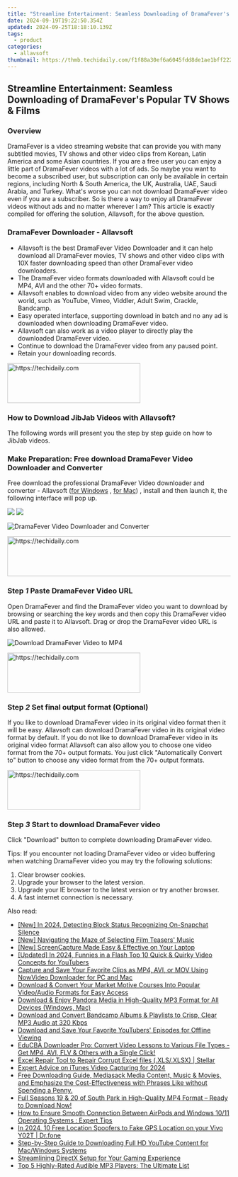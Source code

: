 ```yaml
---
title: "Streamline Entertainment: Seamless Downloading of DramaFever's Popular TV Shows & Films"
date: 2024-09-19T19:22:50.354Z
updated: 2024-09-25T18:18:10.139Z
tags:
  - product
categories:
  - allavsoft
thumbnail: https://thmb.techidaily.com/f1f88a30ef6a6045fdd8de1ae1bff22298ec89fff91a1dcd9baaedda62548cb2.jpg
---
```


## Streamline Entertainment: Seamless Downloading of DramaFever's Popular TV Shows & Films

### Overview

DramaFever is a video streaming website that can provide you with many subtitled movies, TV shows and other video clips from Korean, Latin America and some Asian countries. If you are a free user you can enjoy a little part of DramaFever videos with a lot of ads. So maybe you want to become a subscribed user, but subscription can only be available in certain regions, including North & South America, the UK, Australia, UAE, Saudi Arabia, and Turkey. What's worse you can not download DramaFever video even if you are a subscriber. So is there a way to enjoy all DramaFever videos without ads and no matter wherever I am? This article is exactly compiled for offering the solution, Allavsoft, for the above question.

### DramaFever Downloader - Allavsoft

* Allavsoft is the best DramaFever Video Downloader and it can help download all DramaFever movies, TV shows and other video clips with 10X faster downloading speed than other DramaFever video downloaders.
* The DramaFever video formats downloaded with Allavsoft could be MP4, AVI and the other 70+ video formats.
* Allavsoft enables to download video from any video website around the world, such as YouTube, Vimeo, Viddler, Adult Swim, Crackle, Bandcamp.
* Easy operated interface, supporting download in batch and no any ad is downloaded when downloading DramaFever video.
* Allavsoft can also work as a video player to directly play the downloaded DramaFever video.
* Continue to download the DramaFever video from any paused point.
* Retain your downloading records.

<!-- affiliate ads begin -->
<a href="https://aligracehair.sjv.io/c/5597632/2006941/19272" target="_top" id="2006941">
  <img src="//a.impactradius-go.com/display-ad/19272-2006941" border="0" alt="https://techidaily.com" width="300" height="90"/>
</a>
<img height="0" width="0" src="https://aligracehair.sjv.io/i/5597632/2006941/19272" style="position:absolute;visibility:hidden;" border="0" />
<!-- affiliate ads end -->

### How to Download JibJab Videos with Allavsoft?

The following words will present you the step by step guide on how to JibJab videos.

### Make Preparation: Free download DramaFever Video Downloader and Converter

Free download the professional DramaFever Video downloader and converter - Allavsoft ([for Windows](https://tools.techidaily.com/allavsoft/products/) , [for Mac](https://tools.techidaily.com/allavsoft/products/)) , install and then launch it, the following interface will pop up.

[![](https://www.allavsoft.com/how-to/../images/how-to/free-download-win.jpg)](https://tools.techidaily.com/allavsoft/products/) [![](https://www.allavsoft.com/how-to/../images/how-to/free-download-mac.jpg)](https://tools.techidaily.com/allavsoft/products/)

![DramaFever Video Downloader and Converter](https://www.allavsoft.com/how-to/../images/allavsoft/screen-shot-600.jpg)

<!-- affiliate ads begin -->
<a href="https://united.elfm.net/c/5597632/517826/4704" target="_top" id="517826">
  <img src="//a.impactradius-go.com/display-ad/4704-517826" border="0" alt="https://techidaily.com" width="728" height="90"/>
</a>
<img height="0" width="0" src="https://united.elfm.net/i/5597632/517826/4704" style="position:absolute;visibility:hidden;" border="0" />
<!-- affiliate ads end -->

### Step _1_ Paste DramaFever Video URL

Open DramaFever and find the DramaFever video you want to download by browsing or searching the key words and then copy this DramaFever video URL and paste it to Allavsoft. Drag or drop the DramaFever video URL is also allowed.

![Download DramaFever Video to MP4](https://www.allavsoft.com/how-to/../images/how-to/download-jibjab-videos/download-jibjab-videos.jpg)

<!-- affiliate ads begin -->
<a href="https://aligracehair.sjv.io/c/5597632/1925544/19272" target="_top" id="1925544">
  <img src="//a.impactradius-go.com/display-ad/19272-1925544" border="0" alt="https://techidaily.com" width="300" height="90"/>
</a>
<img height="0" width="0" src="https://aligracehair.sjv.io/i/5597632/1925544/19272" style="position:absolute;visibility:hidden;" border="0" />
<!-- affiliate ads end -->

### Step _2_ Set final output format (Optional)

If you like to download DramaFever video in its original video format then it will be easy. Allavsoft can download DramaFever video in its original video format by default. If you do not like to download DramaFever video in its original video format Allavsoft can also allow you to choose one video format from the 70+ output formats. You just click "Automatically Convert to" button to choose any video format from the 70+ output formats.

<!-- affiliate ads begin -->
<a href="https://aligracehair.sjv.io/c/5597632/2087248/19272" target="_top" id="2087248">
  <img src="//a.impactradius-go.com/display-ad/19272-2087248" border="0" alt="https://techidaily.com" width="300" height="90"/>
</a>
<img height="0" width="0" src="https://aligracehair.sjv.io/i/5597632/2087248/19272" style="position:absolute;visibility:hidden;" border="0" />
<!-- affiliate ads end -->

### Step _3_ Start to download DramaFever video

Click "Download" button to complete downloading DramaFever video.

Tips: If you encounter not loading DramaFever video or video buffering when watching DramaFever video you may try the following solutions:

1. Clear browser cookies.
2. Upgrade your browser to the latest version.
3. Upgrade your IE browser to the latest version or try another browser.
4. A fast internet connection is necessary.

<ins class="adsbygoogle"
     style="display:block"
     data-ad-format="autorelaxed"
     data-ad-client="ca-pub-7571918770474297"
     data-ad-slot="1223367746"></ins>

<ins class="adsbygoogle"
     style="display:block"
     data-ad-client="ca-pub-7571918770474297"
     data-ad-slot="8358498916"
     data-ad-format="auto"
     data-full-width-responsive="true"></ins>

<span class="atpl-alsoreadstyle">Also read:</span>
<div><ul>
<li><a href="https://snapchat-videos.techidaily.com/new-in-2024-detecting-block-status-recognizing-on-snapchat-silence/"><u>[New] In 2024, Detecting Block Status Recognizing On-Snapchat Silence</u></a></li>
<li><a href="https://some-skills.techidaily.com/new-navigating-the-maze-of-selecting-film-teasers-music/"><u>[New] Navigating the Maze of Selecting Film Teasers' Music</u></a></li>
<li><a href="https://screen-sharing-recording.techidaily.com/new-screencapture-made-easy-and-effective-on-your-laptop/"><u>[New] ScreenCapture Made Easy & Effective on Your Laptop</u></a></li>
<li><a href="https://eaxpv-info.techidaily.com/updated-in-2024-funnies-in-a-flash-top-10-quick-and-quirky-video-concepts-for-youtubers/"><u>[Updated] In 2024, Funnies in a Flash Top 10 Quick & Quirky Video Concepts for YouTubers</u></a></li>
<li><a href="https://fox-pages.techidaily.com/capture-and-save-your-favorite-clips-as-mp4-avi-or-mov-using-nowvideo-downloader-for-pc-and-mac/"><u>Capture and Save Your Favorite Clips as MP4, AVI, or MOV Using NowVideo Downloader for PC and Mac</u></a></li>
<li><a href="https://fox-pages.techidaily.com/download-and-convert-your-market-motive-courses-into-popular-videoaudio-formats-for-easy-access/"><u>Download & Convert Your Market Motive Courses Into Popular Video/Audio Formats for Easy Access</u></a></li>
<li><a href="https://fox-pages.techidaily.com/download-and-enjoy-pandora-media-in-high-quality-mp3-format-for-all-devices-windows-mac/"><u>Download & Enjoy Pandora Media in High-Quality MP3 Format for All Devices (Windows, Mac)</u></a></li>
<li><a href="https://fox-pages.techidaily.com/download-and-convert-bandcamp-albums-and-playlists-to-crisp-clear-mp3-audio-at-320-kbps/"><u>Download and Convert Bandcamp Albums & Playlists to Crisp, Clear MP3 Audio at 320 Kbps</u></a></li>
<li><a href="https://fox-pages.techidaily.com/download-and-save-your-favorite-youtubers-episodes-for-offline-viewing/"><u>Download and Save Your Favorite YouTubers' Episodes for Offline Viewing</u></a></li>
<li><a href="https://fox-pages.techidaily.com/educba-downloader-pro-convert-video-lessons-to-various-file-types-get-mp4-avi-flv-and-others-with-a-single-click/"><u>EduCBA Downloader Pro: Convert Video Lessons to Various File Types - Get MP4, AVI, FLV & Others with a Single Click!</u></a></li>
<li><a href="https://phone-solutions.techidaily.com/excel-repair-tool-to-repair-corrupt-excel-files-xlsxlsx-stellar-by-stellar-guide/"><u>Excel Repair Tool to Repair Corrupt Excel files (.XLS/.XLSX) | Stellar</u></a></li>
<li><a href="https://screen-video-capture.techidaily.com/expert-advice-on-itunes-video-capturing-for-2024/"><u>Expert Advice on iTunes Video Capturing for 2024</u></a></li>
<li><a href="https://fox-pages.techidaily.com/free-downloading-guide-mediasack-media-content-music-and-movies-and-emphasize-the-cost-effectiveness-with-phrases-like-without-spending-a-penny/"><u>Free Downloading Guide, Mediasack Media Content, Music & Movies, and Emphasize the Cost-Effectiveness with Phrases Like without Spending a Penny.</u></a></li>
<li><a href="https://fox-pages.techidaily.com/full-seasons-19-and-20-of-south-park-in-high-quality-mp4-format-ready-to-download-now/"><u>Full Seasons 19 & 20 of South Park in High-Quality MP4 Format – Ready to Download Now!</u></a></li>
<li><a href="https://common-error.techidaily.com/how-to-ensure-smooth-connection-between-airpods-and-windows-1011-operating-systems-expert-tips/"><u>How to Ensure Smooth Connection Between AirPods and Windows 10/11 Operating Systems : Expert Tips</u></a></li>
<li><a href="https://android-location.techidaily.com/in-2024-10-free-location-spoofers-to-fake-gps-location-on-your-vivo-y02t-drfone-by-drfone-virtual/"><u>In 2024, 10 Free Location Spoofers to Fake GPS Location on your Vivo Y02T | Dr.fone</u></a></li>
<li><a href="https://fox-pages.techidaily.com/step-by-step-guide-to-downloading-full-hd-youtube-content-for-macwindows-systems/"><u>Step-by-Step Guide to Downloading Full HD YouTube Content for Mac/Windows Systems</u></a></li>
<li><a href="https://win11-tips.techidaily.com/streamlining-directx-setup-for-your-gaming-experience/"><u>Streamlining DirectX Setup for Your Gaming Experience</u></a></li>
<li><a href="https://tech-hub.techidaily.com/top-5-highly-rated-audible-mp3-players-the-ultimate-list/"><u>Top 5 Highly-Rated Audible MP3 Players: The Ultimate List</u></a></li>
</ul></div>

